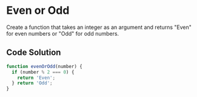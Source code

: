# Even or Odd

Create a function that takes an integer as an argument and returns "Even" for even numbers or "Odd" for odd numbers.


## Code Solution 

```js
function evenOrOdd(number) {
  if (number % 2 === 0) {
    return 'Even';
  } return 'Odd';
}

```